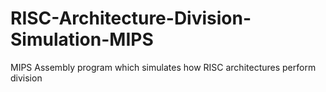 # RISC-Architecture-Division-Simulation-MIPS
MIPS Assembly program which simulates how RISC architectures perform division

